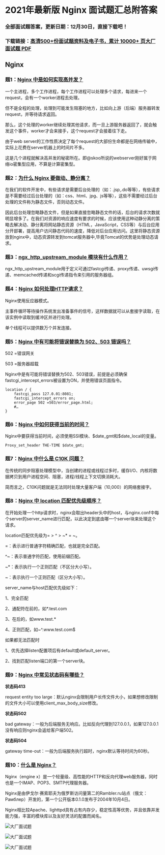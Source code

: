 # 2021年最新版 Nginx 面试题汇总附答案

### 全部面试题答案，更新日期：12月30日，直接下载吧！

### 下载链接：[高清500+份面试题资料及电子书，累计 10000+ 页大厂面试题  PDF](/docs/index.md)

## Nginx

### 题1：[Nginx 中是如何实现高并发？](/docs/Nginx/2021年最新版%20Nginx%20面试题汇总附答案.md#题1nginx-中是如何实现高并发)<br/>
一个主进程，多个工作进程，每个工作进程可以处理多个请求，每进来一个request，会有一个worker进程去处理。

但不是全程的处理，处理到可能发生阻塞的地方，比如向上游（后端）服务器转发request，并等待请求返回。

那么，这个处理的worker继续处理其他请求，而一旦上游服务器返回了，就会触发这个事件，worker才会来接手，这个request才会接着往下走。

由于web server的工作性质决定了每个request的大部份生命都是在网络传输中，实际上花费在server机器上的时间片不多。

这是几个进程就解决高并发的秘密所在。即@skoo所说的webserver刚好属于网络io密集型应用，不算是计算密集型。

### 题2：[为什么 Nginx 要做动、静分离？](/docs/Nginx/2021年最新版%20Nginx%20面试题汇总附答案.md#题2为什么-nginx-要做动静分离)<br/>
在我们的软件开发中，有些请求是需要后台处理的（如：.jsp,.do等等），有些请求是不需要经过后台处理的（如：css、html、jpg、js等等），这些不需要经过后台处理的文件称为静态文件，否则动态文件。

因此后台处理忽略静态文件，但是如果直接忽略静态文件的话，后台的请求次数就明显增多了。在我们对资源的响应速度有要求的时候，应该使用这种动静分离的策略去解决动、静分离将网站静态资源（HTML，JavaScript，CSS等）与后台应用分开部署，提高用户访问静态代码的速度，降低对后台应用访问。这里将静态资源放到nginx中，动态资源转发到tomcat服务器中,毕竟Tomcat的优势是处理动态请求。

### 题3：[ngx_http_upstream_module 模块有什么作用？](/docs/Nginx/2021年最新版%20Nginx%20面试题汇总附答案.md#题3ngx_http_upstream_module-模块有什么作用)<br/>
ngx_http_upstream_module用于定义可通过fastcgi传递、proxy传递、uwsgi传递、memcached传递和scgi传递指令来引用的服务器组。

### 题4：[Nginx 如何处理HTTP请求？](/docs/Nginx/2021年最新版%20Nginx%20面试题汇总附答案.md#题4nginx-如何处理http请求)<br/>
Nginx使用反应器模式。

主事件循环等待操作系统发出准备事件的信号，这样数据就可以从套接字读取，在该实例中读取到缓冲区并进行处理。

单个线程可以提供数万个并发连接。

### 题5：[Nginx 中有可能将错误替换为 502、503 错误吗？](/docs/Nginx/2021年最新版%20Nginx%20面试题汇总附答案.md#题5nginx-中有可能将错误替换为-502503-错误吗)<br/>
502 =错误网关

503 =服务器超载

Nginx中是有可能将错误替换为502、503错误，前提是必须确保fastcgi_intercept_errors被设置为ON，并使用错误页面指令。

```shell
location / {
	fastcgi_pass 127.0.01:8081;
	fastcgi_intercept_errors on;
	error_page 502 =503/error_page.html;
	#…
}
```

### 题6：[Nginx 中如何获得当前的时间？](/docs/Nginx/2021年最新版%20Nginx%20面试题汇总附答案.md#题6nginx-中如何获得当前的时间)<br/>
Nginx中要获得当前时间，必须使用SSI模块、\$date_gmt和\$date_local的变量。

```shell
Proxy_set_header THE-TIME $date_gmt;
```

### 题7：[Nginx 中什么是 C10K 问题？](/docs/Nginx/2021年最新版%20Nginx%20面试题汇总附答案.md#题7nginx-中什么是-c10k-问题)<br/>
在传统的同步阻塞处理模型中，当创建的进程或线程过多时，缓存I/O、内核将数据拷贝到用户进程空间、阻塞，进程/线程上下文切换消耗大。

简而言之，C10K问题就是无法同时处理大量客户端（10,000）的网络套接字。

### 题8：[Nginx 中 location 匹配优先级顺序？](/docs/Nginx/2021年最新版%20Nginx%20面试题汇总附答案.md#题8nginx-中-location-匹配优先级顺序)<br/>
在开始处理一个http请求时，nginx会取出header头中的host，与nginx.conf中每个server的server_name进行匹配，以此决定到底由哪一个server块来处理这个请求。

location匹配优先级为= > ^ > ~* = ~。

=：表示进行普通字符精确匹配，也就是完全匹配。

^~：表示普通字符匹配，使用前缀匹配。

~*：表示执行一个正则匹配（不区分大小写）。

~：表示执行一个正则匹配（区分大小写）。

server_name与host匹配优先级如下：

1、完全匹配

2、通配符在前的，如*.test.com

3、在后的，如www.test.*

4、正则匹配，如~^\.www\.test\.com$

如果都无法匹配时

1、优先选择listen配置项后有default或default_server。

2、找到匹配listen端口的第一个server块。

### 题9：[Nginx 中常见状态码有哪些？](/docs/Nginx/2021年最新版%20Nginx%20面试题汇总附答案.md#题9nginx-中常见状态码有哪些)<br/>
**状态码413**
 
request entity too large：默认nginx会限制用户长传文件大小，如果想修改限制的文件大小可以使用client_max_body_size修改。

**状态码502**

bad gateway：一般为后端服务无响应。比如反向代理到127.0.0.1，如果127.0.0.1没有响应则nginx会返给客户端502。

**状态码504**

gateway time-out：一般为后端服务执行超时，nginx默认等待时间为60秒。


### 题10：[什么是 Nginx？](/docs/Nginx/2021年最新版%20Nginx%20面试题汇总附答案.md#题10什么是-nginx)<br/>
Nginx（engine x）是一个轻量级、高性能的HTTP和反向代理web服务器，同时也是一个IMAP、POP3、SMTP代理服务器。

Nginx是由伊戈尔·赛索耶夫为俄罗斯访问量第二的Rambler.ru站点（俄文：Рамблер）开发的，第一个公开版本0.1.0发布于2004年10月4日。

Nginx相比较Apache、lighttpd具有占有内存少，稳定性高等优势，并且依靠并发能力强，丰富的模块库以及友好灵活的配置而闻名。


![大厂面试题](../../imgs/pages.jpg "Java精选")

![大厂面试题](../../imgs/pdfs.png "Java精选")

![大厂面试题](../../imgs/weixin.png "Java精选")